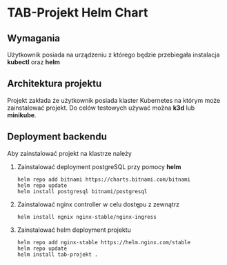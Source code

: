 # TAB-Projekt Helm Chart

## Wymagania

Użytkownik posiada na urządzeniu z którego będzie przebiegała instalacja **kubectl** oraz **helm**

## Architektura projektu

Projekt zakłada że użytkownik posiada klaster Kubernetes na którym może zainstalować projekt. Do celów testowych używać
można **k3d** lub **minikube**.

## Deployment backendu

Aby zainstalować projekt na klastrze należy

1. Zainstalować deployment postgreSQL przy pomocy **helm**
   ```shell
   helm repo add bitnami https://charts.bitnami.com/bitnami
   helm repo update
   helm install postgresql bitnami/postgresql
   ```
2. Zainstalować nginx controller w celu dostępu z zewnątrz
   ```shell
   helm install ngnix nginx-stable/nginx-ingress
   ```
3. Zainstalować helm deployment projektu
   ```shell
   helm repo add nginx-stable https://helm.nginx.com/stable
   helm repo update
   helm install tab-projekt .
   ```
